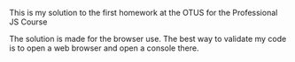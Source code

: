 This is my solution to the first homework at the OTUS for the Professional JS Course

The solution is made for the browser use. 
The best way to validate my code is to open a web browser and open a console there.

